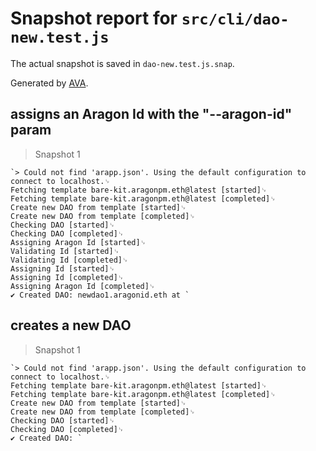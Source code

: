 # Snapshot report for `src/cli/dao-new.test.js`

The actual snapshot is saved in `dao-new.test.js.snap`.

Generated by [AVA](https://ava.li).

## assigns an Aragon Id with the "--aragon-id" param

> Snapshot 1

    `> Could not find 'arapp.json'. Using the default configuration to connect to localhost.␊
    Fetching template bare-kit.aragonpm.eth@latest [started]␊
    Fetching template bare-kit.aragonpm.eth@latest [completed]␊
    Create new DAO from template [started]␊
    Create new DAO from template [completed]␊
    Checking DAO [started]␊
    Checking DAO [completed]␊
    Assigning Aragon Id [started]␊
    Validating Id [started]␊
    Validating Id [completed]␊
    Assigning Id [started]␊
    Assigning Id [completed]␊
    Assigning Aragon Id [completed]␊
    ✔ Created DAO: newdao1.aragonid.eth at `

## creates a new DAO

> Snapshot 1

    `> Could not find 'arapp.json'. Using the default configuration to connect to localhost.␊
    Fetching template bare-kit.aragonpm.eth@latest [started]␊
    Fetching template bare-kit.aragonpm.eth@latest [completed]␊
    Create new DAO from template [started]␊
    Create new DAO from template [completed]␊
    Checking DAO [started]␊
    Checking DAO [completed]␊
    ✔ Created DAO: `
